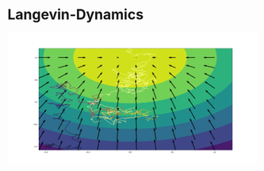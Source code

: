 ﻿# Langevin-Dynamics
![alt-text](https://github.com/claCase/Langevin-Dynamics/blob/main/Example.png)
